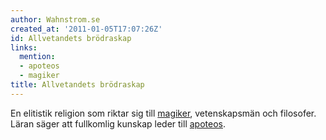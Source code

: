 ```yaml
---
author: Wahnstrom.se
created_at: '2011-01-05T17:07:26Z'
id: Allvetandets brödraskap
links:
  mention:
  - apoteos
  - magiker
title: Allvetandets brödraskap
---
```


En elitistik religion som riktar sig till [magiker], vetenskapsmän och filosofer. Läran säger att
fullkomlig kunskap leder till [apoteos].

  [magiker]: magiker
  [apoteos]: apoteos